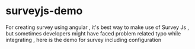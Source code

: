 # surveyjs-demo
For creating survey using angular , it's best way to make use of Survey Js , but sometimes developers might have faced problem related typo while integrating  , here is the demo for survey including configuration
